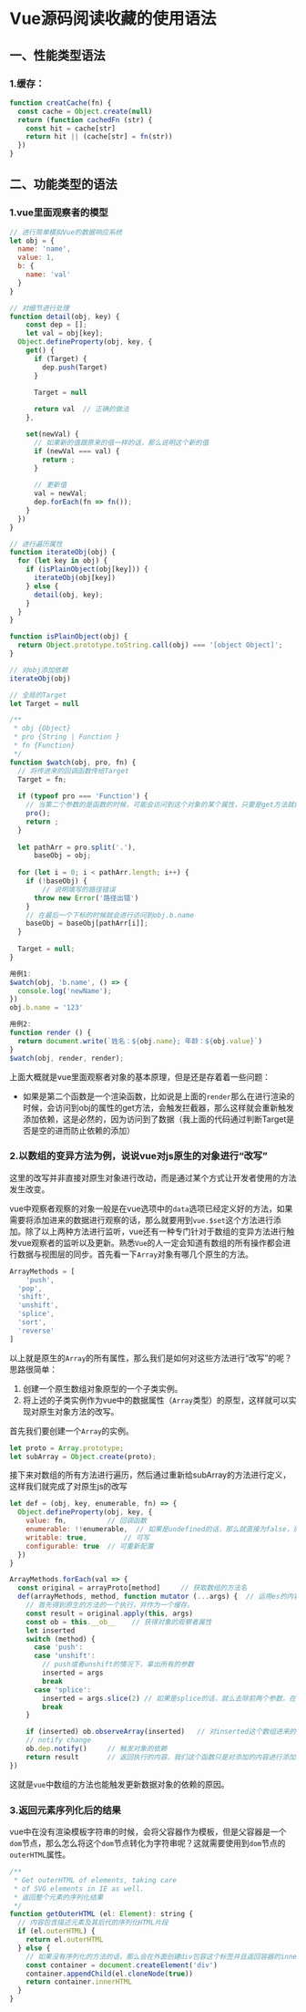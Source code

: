 # Vue源码阅读收藏的使用语法

## 一、性能类型语法

### 1.缓存：

```ts
function creatCache(fn) {
  const cache = Object.create(null)
  return (function cachedFn (str) {
    const hit = cache[str]
    return hit || (cache[str] = fn(str))
  })
}
```

## 二、功能类型的语法

### 1.vue里面观察者的模型

```js
// 进行简单模拟Vue的数据响应系统
let obj = {
  name: 'name',
  value: 1,
  b: {
    name: 'val'
  }
}

// 对细节进行处理
function detail(obj, key) {
	const dep = [];
	let val = obj[key];
  Object.defineProperty(obj, key, {
    get() {
      if (Target) {
        dep.push(Target)
      }

      Target = null
      
      return val  // 正确的做法
    },

    set(newVal) {
      // 如果新的值跟原来的值一样的话，那么说明这个新的值
      if (newVal === val) {
        return ;
      }
      
      // 更新值
      val = newVal;
      dep.forEach(fn => fn());
    }
  })
}

// 进行遍历属性
function iterateObj(obj) {
  for (let key in obj) {
    if (isPlainObject(obj[key])) {
      iterateObj(obj[key])
    } else {
      detail(obj, key);
    }
  }
}

function isPlainObject(obj) {
  return Object.prototype.toString.call(obj) === '[object Object]';
}

// 对obj添加依赖
iterateObj(obj)

// 全局的Target
let Target = null

/**
 * obj {Object}
 * pro {String | Function }
 * fn {Function}
 */
function $watch(obj, pro, fn) {
  // 将传进来的回调函数传给Target
  Target = fn;
  
  if (typeof pro === 'Function') {
    // 当第二个参数的是函数的时候，可能会访问到这个对象的某个属性，只要是get方法就能够触发拦截
    pro();
    return ;
  }
  
  let pathArr = pro.split('.'),
      baseObj = obj;
 	
  for (let i = 0; i < pathArr.length; i++) {
    if (!baseObj) {
     	// 说明填写的路径错误
      throw new Error('路径出错')
    }
    // 在最后一个下标的时候就会进行访问到obj.b.name
    baseObj = baseObj[pathArr[i]];
  }
  
  Target = null;
}

用例1:
$watch(obj, 'b.name', () => {
  console.log('newName');
})
obj.b.name = '123'

用例2: 
function render () {
  return document.write(`姓名：${obj.name}; 年龄：${obj.value}`)
}
$watch(obj, render, render);
```

上面大概就是vue里面观察者对象的基本原理，但是还是存着着一些问题：

- 如果是第二个函数是一个渲染函数，比如说是上面的`render`那么在进行渲染的时候，会访问到obj的属性的get方法，会触发拦截器，那么这样就会重新触发添加依赖，这是必然的，因为访问到了数据（我上面的代码通过判断Target是否是空的进而防止依赖的添加）

### 2.以数组的变异方法为例，说说vue对js原生的对象进行“改写”

​	这里的改写并非直接对原生对象进行改动，而是通过某个方式让开发者使用的方法发生改变。

​	vue中观察者观察的对象一般是在vue选项中的`data`选项已经定义好的方法，如果需要将添加进来的数据进行观察的话，那么就要用到`vue.$set`这个方法进行添加。除了以上两种方法进行监听，vue还有一种专门针对于数组的变异方法进行触发vue观察者的监听以及更新。熟悉`Vue`的人一定会知道有数组的所有操作都会进行数据与视图层的同步。首先看一下`Array`对象有哪几个原生的方法。

```js
ArrayMethods = [
	'push',
  'pop',
  'shift',
  'unshift',
  'splice',
  'sort',
  'reverse'
]
```

以上就是原生的`Array`的所有属性，那么我们是如何对这些方法进行“改写”的呢？思路很简单：

1. 创建一个原生数组对象原型的一个子类实例。
2. 将上述的子类实例作为vue中的数据属性（`Array`类型）的原型，这样就可以实现对原生对象方法的改写。

首先我们要创建一个`Array`的实例。

```js
let proto = Array.prototype;
let subArray = Object.create(proto);
```

接下来对数组的所有方法进行遍历，然后通过重新给subArray的方法进行定义，这样我们就完成了对原生js的改写

```js
let def = (obj, key, enumerable, fn) => {
  Object.defineProperty(obj, key, {
    value: fn,			// 回调函数
    enumerable: !!enumerable,  // 如果是undefined的话，那么就直接为false，而并非undefined
    writable: true,			// 可写
    configurable: true	// 可重新配置
  })
}

ArrayMethods.forEach(val => {
  const original = arrayProto[method]     // 获取数组的方法名
  def(arrayMethods, method, function mutator (...args) {  // 运用es的内容，将参数全部放在一个数组里面
    // 首先得到原生的方法的一个执行，并作为一个缓存。
    const result = original.apply(this, args)
    const ob = this.__ob__    // 获得对象的观察者属性
    let inserted
    switch (method) {
      case 'push':
      case 'unshift':
        // push或者unshift的情况下，拿出所有的参数
        inserted = args
        break
      case 'splice':
        inserted = args.slice(2) // 如果是splice的话，就么去除前两个参数，在前面执行原生的去除第一第二个参数的内容。
        break
    }

    if (inserted) ob.observeArray(inserted)   // 对inserted这个数组进来的内容进行添加观察者
    // notify change
    ob.dep.notify()     // 触发对象的依赖
    return result       // 返回执行的内容，我们这个函数只是对添加的内容进行添加观察，而不会对原本的数组的该方法产生任何影响
})
```

这就是`vue`中数组的方法也能触发更新数据对象的依赖的原因。

### 3.返回元素序列化后的结果

vue中在没有渲染模板字符串的时候，会将父容器作为模板，但是父容器是一个`dom`节点，那么怎么将这个`dom`节点转化为字符串呢？这就需要使用到`dom`节点的`outerHTML`属性。

```js
/**
 * Get outerHTML of elements, taking care
 * of SVG elements in IE as well.
 * 返回整个元素的序列化结果
 */
function getOuterHTML (el: Element): string {
  // 内容包含描述元素及其后代的序列化HTML片段
  if (el.outerHTML) {
    return el.outerHTML
  } else {
    // 如果没有序列化的方法的话，那么会在外面创建div包容这个标签并且返回容器的innerHTML
    const container = document.createElement('div')
    container.appendChild(el.cloneNode(true))
    return container.innerHTML
  }
}
```

